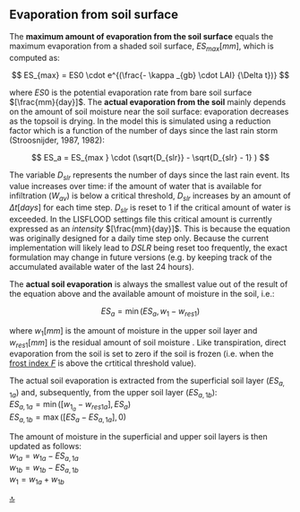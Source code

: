## Evaporation from soil surface

The **maximum amount of evaporation from the soil surface** equals the maximum evaporation from a shaded soil surface, $ES_{max} [mm]$, which is computed as:

$$
ES_{max} = ES0 \cdot e^{(\frac{- \kappa _{gb} \cdot LAI} {\Delta t})}
$$

where $ES0$ is the potential evaporation rate from bare soil surface $[\frac{mm}{day}]$. The **actual evaporation from the soil** mainly depends on the amount of soil moisture near the soil surface: evaporation decreases as the topsoil is drying. In the model this is simulated using a reduction factor which is a function of the number of days since the last rain storm (Stroosnijder, 1987, 1982):

$$
ES_a = ES_{max } \cdot (\sqrt{D_{slr}} - \sqrt{D_{slr} - 1} )
$$

The variable $D_{slr}$ represents the number of days since the last rain event. Its value increases over time: if the amount of water that is available for infiltration ($W_{av}$) is below a critical threshold,  $D_{slr}$ increases by an amount of $\Delta t [days]$ for each time step. $D_{slr}$ is reset to 1 if the critical amount of water is exceeded.
In the LISFLOOD settings file this critical amount is currently expressed as an *intensity* $[\frac{mm}{day}]$. This is because the equation was originally designed for a daily time step only. Because the current implementation will likely lead to *DSLR* being reset too frequently, the exact formulation may change in future versions (e.g. by keeping track of the accumulated available water of the last 24 hours). 

The **actual soil evaporation** is always the smallest value out of the result of the equation above and the available amount of moisture in the soil, i.e.:

$$
ES_a = \min (ES_a,w_1 - w_{res1})
$$

where $w_1 [mm]$ is the amount of moisture in the upper soil layer and $w_{res1} [mm]$ is the residual amount of soil moisture . Like transpiration, direct evaporation from the soil is set to zero if the soil is frozen (i.e. when the [frost index $F$](https://ec-jrc.github.io/lisflood-model/2_05_stdLISFLOOD_frost-index/) is above the crtitical threshold value). 

The actual soil evaporation is extracted from the superficial soil layer ($ES_{a,1a}$) and, subsequently, from the upper soil layer ($ES_{a,1b}$):
<br>$ES_{a,1a} = \min ([w_1_a - w_{res1a}] , ES_a)$
<br>$ES_{a,1b} = \max ([ES_a-ES_{a,1a}], 0)$

The amount of moisture in the superficial and upper soil layers is then updated as follows:
<br>$w_{1a} = w_{1a} - ES_{a,1a}$
<br>$w_{1b} = w_{1b} - ES_{a,1b}$
<br>$w_1 = w_{1a} + w_{1b}$



[🔝](#top)

